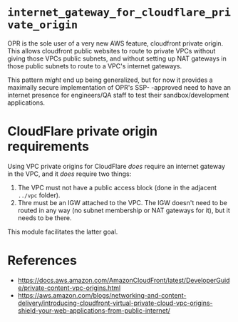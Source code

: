 # `internet_gateway_for_cloudflare_private_origin`

OPR is the sole user of a very new AWS feature, cloudfront private origin. This allows cloudfront public websites to
route to private VPCs without giving those VPCs public subnets, and without setting up NAT gateways in those public
subnets to route to a VPC's internet gateways.

This pattern *might* end up being generalized, but for now it provides a maximally secure implementation of OPR's SSP-
-approved need to have an internet presence for engineers/QA staff to test their sandbox/development applications.

# CloudFlare private origin requirements

Using VPC private origins for CloudFlare *does* require an internet gateway in the VPC, and it *does* require two things:
1. The VPC must not have a public access block (done in the adjacent `../vpc` folder).
2. Thre must be an IGW attached to the VPC. The IGW doesn't need to be routed in any way (no subnet membership or NAT gateways for it), but it needs to be there.

This module facilitates the latter goal.

# References

- https://docs.aws.amazon.com/AmazonCloudFront/latest/DeveloperGuide/private-content-vpc-origins.html
- https://aws.amazon.com/blogs/networking-and-content-delivery/introducing-cloudfront-virtual-private-cloud-vpc-origins-shield-your-web-applications-from-public-internet/
